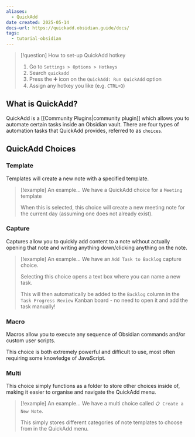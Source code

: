 ```yaml
---
aliases:
  - QuickAdd
date created: 2025-05-14
docs-url: https://quickadd.obsidian.guide/docs/
tags:
  - tutorial-obsidian
---
```


> [!question] How to set-up QuickAdd hotkey
> 1. Go to `Settings > Options > Hotkeys`
> 2. Search `quickadd`
> 3. Press the ➕ icon on the `QuickAdd: Run QuickAdd` option
> 4. Assign any hotkey you like (e.g. `CTRL+Q`)

## What is QuickAdd?

QuickAdd is a [[Community Plugins|community plugin]] which allows you to automate certain tasks inside an Obsidian vault. There are four types of automation tasks that QuickAdd provides, referred to as `choices`.

## QuickAdd Choices
### Template

Templates will create a new note with a specified template. 

> [!example] An example...
> We have a QuickAdd choice for a `Meeting` template
> 
> When this is selected, this choice will create a new meeting note for the current day (assuming one does not already exist).

### Capture

Captures allow you to quickly add content to a note without actually opening that note and writing anything down/clicking anything on the note.

> [!example] An example...
> We have an `Add Task to Backlog` capture choice. 
> 
> Selecting this choice opens a text box where you can name a new task. 
> 
> This will then automatically be added to the `Backlog` column in the `Task Progress Review` Kanban board - no need to open it and add the task manually!

### Macro

Macros allow you to execute any sequence of Obsidian commands and/or custom user scripts. 

This choice is both extremely powerful and difficult to use, most often requiring some knowledge of JavaScript.

### Multi

This choice simply functions as a folder to store other choices inside of, making it easier to organise and navigate the QuickAdd menu.

> [!example] An example...
> We have a multi choice called `📋 Create a New Note`.
> 
> This simply stores different categories of note templates to choose from in the QuickAdd menu.